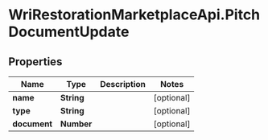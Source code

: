 # WriRestorationMarketplaceApi.PitchDocumentUpdate

## Properties
Name | Type | Description | Notes
------------ | ------------- | ------------- | -------------
**name** | **String** |  | [optional] 
**type** | **String** |  | [optional] 
**document** | **Number** |  | [optional] 


